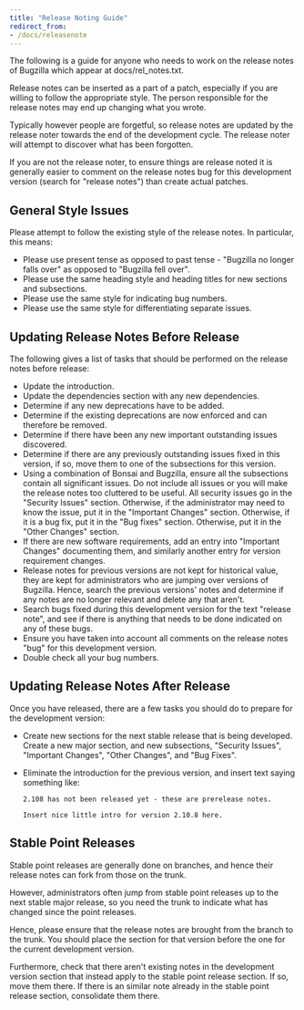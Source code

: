 ```yaml
---
title: "Release Noting Guide"
redirect_from:
- /docs/releasenote
---
```


The following is a guide for anyone who needs to work on the release
notes of Bugzilla which appear at docs/rel_notes.txt.

Release notes can be inserted as a part of a patch, especially if you
are willing to follow the appropriate style. The person responsible for
the release notes may end up changing what you wrote.

Typically however people are forgetful, so release notes are updated by
the release noter towards the end of the development cycle. The release
noter will attempt to discover what has been forgotten.

If you are not the release noter, to ensure things are release noted it
is generally easier to comment on the release notes bug for this
development version (search for "release notes") than create actual
patches.

## General Style Issues

Please attempt to follow the existing style of the release notes. In
particular, this means:

  - Please use present tense as opposed to past tense - "Bugzilla no
    longer falls over" as opposed to "Bugzilla fell over".
  - Please use the same heading style and heading titles for new
    sections and subsections.
  - Please use the same style for indicating bug numbers.
  - Please use the same style for differentiating separate issues.

## Updating Release Notes Before Release

The following gives a list of tasks that should be performed on the
release notes before release:

  - Update the introduction.
  - Update the dependencies section with any new dependencies.
  - Determine if any new deprecations have to be added.
  - Determine if the existing deprecations are now enforced and can
    therefore be removed.
  - Determine if there have been any new important outstanding issues
    discovered.
  - Determine if there are any previously outstanding issues fixed in
    this version, if so, move them to one of the subsections for this
    version.
  - Using a combination of Bonsai and Bugzilla, ensure all the
    subsections contain all significant issues. Do not include all
    issues or you will make the release notes too cluttered to be
    useful. All security issues go in the "Security Issues" section.
    Otherwise, if the administrator may need to know the issue, put it
    in the "Important Changes" section. Otherwise, if it is a bug fix,
    put it in the "Bug fixes" section. Otherwise, put it in the "Other
    Changes" section.
  - If there are new software requirements, add an entry into "Important
    Changes" documenting them, and similarly another entry for version
    requirement changes.
  - Release notes for previous versions are not kept for historical
    value, they are kept for administrators who are jumping over
    versions of Bugzilla. Hence, search the previous versions' notes and
    determine if any notes are no longer relevant and delete any that
    aren't.
  - Search bugs fixed during this development version for the text
    "release note", and see if there is anything that needs to be done
    indicated on any of these bugs.
  - Ensure you have taken into account all comments on the release notes
    "bug" for this development version.
  - Double check all your bug numbers.

## Updating Release Notes After Release

Once you have released, there are a few tasks you should do to prepare
for the development version:

  - Create new sections for the next stable release that is being
    developed. Create a new major section, and new subsections,
    "Security Issues", "Important Changes", "Other Changes", and "Bug
    Fixes".

  - Eliminate the introduction for the previous version, and insert text
    saying something like:
    
    ``` 
    2.108 has not been released yet - these are prerelease notes.
    
    Insert nice little intro for version 2.10.8 here.
    ```

## Stable Point Releases

Stable point releases are generally done on branches, and hence their
release notes can fork from those on the trunk.

However, administrators often jump from stable point releases up to the
next stable major release, so you need the trunk to indicate what has
changed since the point releases.

Hence, please ensure that the release notes are brought from the branch
to the trunk. You should place the section for that version before the
one for the current development version.

Furthermore, check that there aren't existing notes in the development
version section that instead apply to the stable point release section.
If so, move them there. If there is an similar note already in the
stable point release section, consolidate them there.
